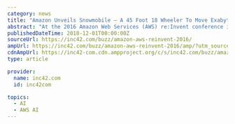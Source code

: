 ```yaml
---
category: news
title: "Amazon Unveils Snowmobile – A 45 Foot 18 Wheeler To Move Exabytes Of Data To The Cloud, AI Products, And More"
abstract: "At the 2016 Amazon Web Services (AWS) re:Invent conference in Las Vegas, besides unveiling new updates to the cloud provider’s portfolio of services, CEO Andy Jassy also announced the first three services of the Amazon AI portfolio – clearly hinting ..."
publishedDateTime: 2018-12-01T00:00:00Z
sourceUrl: https://inc42.com/buzz/amazon-aws-reinvent-2016/
ampUrl: https://inc42.com/buzz/amazon-aws-reinvent-2016/amp/?utm_source=push&utm_medium=push&utm_campaign=aws-reinvent-AI
cdnAmpUrl: https://inc42-com.cdn.ampproject.org/c/s/inc42.com/buzz/amazon-aws-reinvent-2016/amp/?utm_source=push&utm_medium=push&utm_campaign=aws-reinvent-AI
type: article

provider:
  name: inc42.com
  id: inc42com

topics:
  - AI
  - AWS AI
---
```

